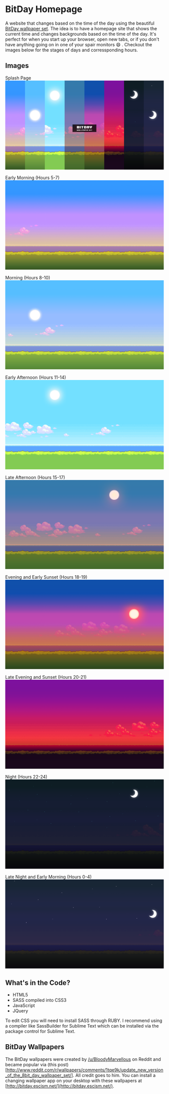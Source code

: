 BitDay Homepage
======

A website that changes based on the time of the day using the beautiful [BitDay wallpaper set](http://imgur.com/a/VZ9H2). The idea is to have a homepage site that shows the current time and changes backgrounds based on the time of the day. It's perfect for when you start up your browser, open new tabs, or if you don't have anything going on in one of your spair monitors :smile: . Checkout the images below for the stages of days and corressponding hours.


## Images
Splash Page
![Splash](https://github.com/alanwright/BitDay/blob/gh-pages/img/00-Splash.png?raw=true)

Early Morning (Hours 5-7)
![Image 1](https://github.com/alanwright/BitDay/blob/gh-pages/img/1.png?raw=true)

Morning (Hours 8-10)
![Image 2](https://github.com/alanwright/BitDay/blob/gh-pages/img/2.png?raw=true)

Early Afternoon (Hours 11-14)
![Image 3](https://github.com/alanwright/BitDay/blob/gh-pages/img/3.png?raw=true)

Late Afternoon (Hours 15-17)
![Image 4](https://github.com/alanwright/BitDay/blob/gh-pages/img/4.png?raw=true)

Evening and Early Sunset (Hours 18-19)
![Image 5](https://github.com/alanwright/BitDay/blob/gh-pages/img/5.png?raw=true)

Late Evening and Sunset (Hours 20-21)
![Image 6](https://github.com/alanwright/BitDay/blob/gh-pages/img/6.png?raw=true)

Night (Hours 22-24)
![Image 7](https://github.com/alanwright/BitDay/blob/gh-pages/img/7.png?raw=true)

Late Night and Early Morning (Hours 0-4)
![Image 8](https://github.com/alanwright/BitDay/blob/gh-pages/img/8.png?raw=true)

## What's in the Code?

* HTML5
* SASS compiled into CSS3
* JavaScript
* JQuery

To edit CSS you will need to install SASS through RUBY. I recommend using a compiler like SassBuilder for Sublime Text which can be installed via the package control for Sublime Text.

## BitDay Wallpapers

The BitDay wallpapers were created by [/u/BloodyMarvellous](http://www.reddit.com/user/BloodyMarvellous) on Reddit and became popular via (this post)[http://www.reddit.com/r/wallpapers/comments/1tqe9k/update_new_version_of_the_8bit_day_wallpaper_set/]. All credit goes to him. You can install a changing wallpaper app on your desktop with these wallpapers at [http://bitday.escism.net/](http://bitday.escism.net/). 
